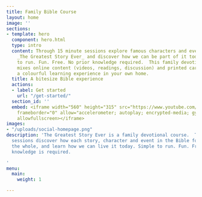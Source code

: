 ```yaml
---
title: Family Bible Course
layout: home
image: ''
sections:
- template: hero
  component: hero.html
  type: intro
  content: Through 15 minute sessions explore famous characters and events that form
    _The Greatest Story Ever_ and discover how we can be part of it today.  Simple
    to run. Fun. Free. No prior knowledge required.  This family devotional course
    mixes online content (videos, readings, discussion) and printed cards to form
    a colourful learning experience in your own home.
  title: A bitesize Bible experience
  actions:
  - label: Get started
    url: "/get-started/"
  section_id: ''
  embed: <iframe width="560" height="315" src="https://www.youtube.com/embed/iusUr-SB88M"
    frameborder="0" allow="accelerometer; autoplay; encrypted-media; gyroscope; picture-in-picture"
    allowfullscreen></iframe>
images:
- "/uploads/social-homepage.png"
description: 'The Greatest Story Ever is a family devotional course.  Through daily
  sessions discover how each story, character and event in the Bible forms part of
  the whole, and learn how we can live it today. Simple to run. Fun. Free. No prior
  knowledge is required.

'
menu:
  main:
    weight: 1

---
```


